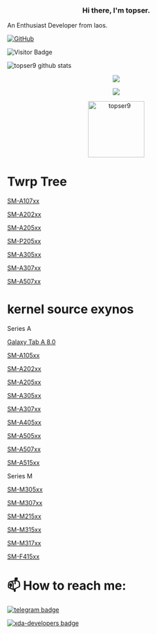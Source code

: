 <h3 align="center"> Hi there, I'm topser. </h3>

An Enthusiast Developer from laos.<br>

[![GitHub](https://img.shields.io/badge/dynamic/json?logo=github&label=GitHub+Followers&labelColor=282c34&color=181717&query=%24.data.totalSubs&url=https%3A%2F%2Fapi.spencerwoo.com%2Fsubstats%2F%3Fsource%3Dgithub%26queryKey%3Dtechyminati&longCache=true)](https://github.com/topser9)

![Visitor Badge](https://visitor-badge.laobi.icu/badge?page_id=topser9.topser9)
 
![topser9 github stats](https://github-stats-alpha.vercel.app/api/?username=topser9&cc=FFC107&ic=000000&bc=000000tc=FFFFFF)

<p align="center"><a href="https://github.com/topser9"><img src="https://github-readme-stats.vercel.app/api?username=topser9&show_icons=true&theme=dark"></a></p>

<p align="center"><a href="https://github.com/topser9"><img src="https://github-readme-stats.vercel.app/api/top-langs/?username=topser9&theme=dark&layout=compact"></a></p>

<p align="center"><img width="130" src="https://komarev.com/ghpvc/?username=topser9&style=dark" alt="topser9"></p>

# Twrp Tree

[SM-A107xx](https://github.com/topser9/twrp_device_samsung_a10s)

[SM-A202xx](https://github.com/topser9/twrp_device_samsung_a20e)

[SM-A205xx](https://github.com/topser9/twrp_device_samsung_a20)

[SM-P205xx](https://github.com/topser9/twrp_device_samsung_p205)
 
[SM-A305xx](https://github.com/topser9/twrp_device_samsung_a30)

[SM-A307xx](https://github.com/topser9/twrp_device_samsung_a30s)

[SM-A507xx](https://github.com/topser9/twrp_device_samsung_a50s)

# kernel source exynos

Series A

[Galaxy Tab A 8.0](https://github.com/topser9/kernel_samsung_universal7885)

[SM-A105xx](https://github.com/topser9/kernel_samsung_universal7885)

[SM-A202xx](https://github.com/topser9/kernel_samsung_universal7885)

[SM-A205xx](https://github.com/topser9/kernel_samsung_universal7885)

[SM-A305xx](https://github.com/topser9/kernel_samsung_universal7885)

[SM-A307xx](https://github.com/topser9/kernel_samsung_universal7885)

[SM-A405xx](https://github.com/topser9/kernel_samsung_universal7885)

[SM-A505xx](https://github.com/topser9/kernel_samsung_universal9610)

[SM-A507xx](https://github.com/topser9/kernel_samsung_universal9610)

[SM-A515xx](https://github.com/topser9/kernel_samsung_universal9611)

Series M

[SM-M305xx](https://github.com/topser9/kernel_samsung_universal7885)

[SM-M307xx](https://github.com/topser9/kernel_samsung_universal9610)

[SM-M215xx](https://github.com/topser9/kernel_samsung_universal9611)

[SM-M315xx](https://github.com/topser9/kernel_samsung_universal9611)

[SM-M317xx](https://github.com/topser9/kernel_samsung_universal9611)

[SM-F415xx](https://github.com/topser9/kernel_samsung_universal9611)

# 📫 How to reach me:

[![telegram badge](https://img.shields.io/badge/topser99-30302f?style=flat&logo=telegram)](https://telegram.me/topser99)

[![xda-developers badge](https://img.shields.io/badge/topser99-30302f?style=flat&logo=xda-developers)](https://forum.xda-developers.com/m/topser99.10654363)
